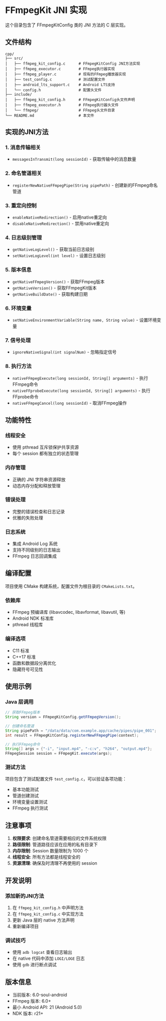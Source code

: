 # FFmpegKit JNI 实现

这个目录包含了 FFmpegKitConfig 类的 JNI 方法的 C 层实现。

## 文件结构

```
cpp/
├── src/
│   ├── ffmpeg_kit_config.c      # FFmpegKitConfig JNI方法实现
│   ├── ffmpeg_executor.c        # FFmpeg执行器实现
│   ├── ffmpeg_player.c          # 现有的FFmpeg播放器实现
│   ├── test_config.c            # 测试配置文件
│   ├── android_lts_support.c    # Android LTS支持
│   └── config.h                 # 配置头文件
├── include/
│   ├── ffmpeg_kit_config.h      # FFmpegKitConfig头文件声明
│   ├── ffmpeg_executor.h        # FFmpeg执行器头文件
│   └── ffmpeg/                  # FFmpeg头文件目录
└── README.md                    # 本文件
```

## 实现的JNI方法

### 1. 消息传输相关
- `messagesInTransmit(long sessionId)` - 获取传输中的消息数量

### 2. 命名管道相关  
- `registerNewNativeFFmpegPipe(String pipePath)` - 创建新的FFmpeg命名管道

### 3. 重定向控制
- `enableNativeRedirection()` - 启用native重定向
- `disableNativeRedirection()` - 禁用native重定向

### 4. 日志级别管理
- `getNativeLogLevel()` - 获取当前日志级别
- `setNativeLogLevel(int level)` - 设置日志级别

### 5. 版本信息
- `getNativeFFmpegVersion()` - 获取FFmpeg版本
- `getNativeVersion()` - 获取FFmpegKit版本  
- `getNativeBuildDate()` - 获取构建日期

### 6. 环境变量
- `setNativeEnvironmentVariable(String name, String value)` - 设置环境变量

### 7. 信号处理
- `ignoreNativeSignal(int signalNum)` - 忽略指定信号

### 8. 执行方法
- `nativeFFmpegExecute(long sessionId, String[] arguments)` - 执行FFmpeg命令
- `nativeFFprobeExecute(long sessionId, String[] arguments)` - 执行FFprobe命令  
- `nativeFFmpegCancel(long sessionId)` - 取消FFmpeg操作

## 功能特性

### 线程安全
- 使用 pthread 互斥锁保护共享资源
- 每个 session 都有独立的状态管理

### 内存管理
- 正确的 JNI 字符串资源释放
- 动态内存分配和释放管理

### 错误处理
- 完整的错误检查和日志记录
- 优雅的失败处理

### 日志系统
- 集成 Android Log 系统
- 支持不同级别的日志输出
- FFmpeg 日志回调集成

## 编译配置

项目使用 CMake 构建系统，配置文件为根目录的 `CMakeLists.txt`。

### 依赖库
- FFmpeg 预编译库 (libavcodec, libavformat, libavutil, 等)
- Android NDK 标准库
- pthread 线程库

### 编译选项
- C11 标准
- C++17 标准  
- 函数和数据段分离优化
- 隐藏符号可见性

## 使用示例

### Java 层调用
```java
// 获取FFmpeg版本
String version = FFmpegKitConfig.getFFmpegVersion();

// 创建命名管道
String pipePath = "/data/data/com.example.app/cache/pipes/pipe_001";
int result = FFmpegKitConfig.registerNewFFmpegPipe(context);

// 执行FFmpeg命令
String[] args = {"-i", "input.mp4", "-c:v", "h264", "output.mp4"};
FFmpegSession session = FFmpegKit.execute(args);
```

### 测试方法
项目包含了测试配置文件 `test_config.c`，可以验证各项功能：
- 基本功能测试
- 管道创建测试  
- 环境变量设置测试
- FFmpeg 执行测试

## 注意事项

1. **权限要求**: 创建命名管道需要相应的文件系统权限
2. **路径限制**: 管道路径应该在应用的私有目录下
3. **内存限制**: Session 数量限制为 1000 个
4. **线程安全**: 所有方法都是线程安全的
5. **资源清理**: 确保及时清理不再使用的 session

## 开发说明

### 添加新的JNI方法
1. 在 `ffmpeg_kit_config.h` 中声明方法
2. 在 `ffmpeg_kit_config.c` 中实现方法
3. 更新 Java 层的 native 方法声明
4. 重新编译项目

### 调试技巧
- 使用 `adb logcat` 查看日志输出
- 在 native 代码中添加 `LOGI/LOGE` 日志
- 使用 `gdb` 进行断点调试

## 版本信息

- 当前版本: 6.0-soul-android
- FFmpeg 版本: 6.0+
- 最小 Android API: 21 (Android 5.0)
- NDK 版本: r21+ 